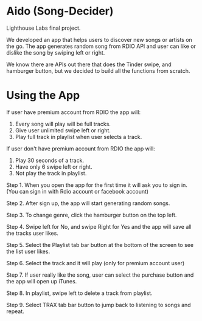 # Aido (Song-Decider)

Lighthouse Labs final project. 

We developed an app that helps users to discover new songs or artists on the go. The app generates random song from RDIO API
and user can like or dislike the song by swiping left or right. 

We know there are APIs out there that does the Tinder swipe, and hamburger button, but we decided to build all the 
functions from scratch.

# Using the App

If user have premium account from RDIO the app will:
  1. Every song will play will be full tracks.
  2. Give user unlimited swipe left or right.
  3. Play full track in playlist when user selects a track.

If user don't have premium account from RDIO the app will:
  1. Play 30 seconds of a track.
  2. Have only 6 swipe left or right.
  3. Not play the track in playlist.

Step 1. When you open the app for the first time it will ask you to sign in.
        (You can sign in with Rdio account or facebook account)

Step 2. After sign up, the app will start generating random songs.

Step 3. To change genre, click the hamburger button on the top left.

Step 4. Swipe left for No, and swipe Right for Yes and the app will save all the tracks user likes.

Step 5. Select the Playlist tab bar button at the bottom of the screen to see the list user likes.

Step 6. Select the track and it will play 
        (only for premium account user)

Step 7. If user really like the song, user can select the purchase button and the app will open up iTunes.

Step 8. In playlist, swipe left to delete a track from playlist.

Step 9. Select TRAX tab bar button to jump back to listening to songs and repeat.




